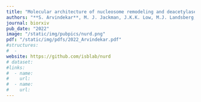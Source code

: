 ```yaml
---
title: "Molecular architecture of nucleosome remodeling and deacetylase sub-complexes by integrative structure determination"
authors: "**S. Arvindekar**, M. J. Jackman, J.K.K. Low, M.J. Landsberg, J.P. Mackay, **S.Viswanath**"
journal: biorxiv
pub_date: "2022"
image: "/static/img/pubpics/nurd.png"
pdf: "/static/img/pdfs/2022_Arvindekar.pdf" 
#structures:
#  - 
website: https://github.com/isblab/nurd
# dataset:
#links:
#  - name: 
#    url: 
#  - name: 
#    url: 
---
```

